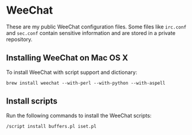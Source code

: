 # WeeChat

These are my public WeeChat configuration files.  Some files like `irc.conf` and
`sec.conf` contain sensitive information and are stored in a private repository.

## Installing WeeChat on Mac OS X

To install WeeChat with script support and dictionary:

    brew install weechat --with-perl --with-python --with-aspell

## Install scripts

Run the following commands to install the WeeChat scripts:

    /script install buffers.pl iset.pl
